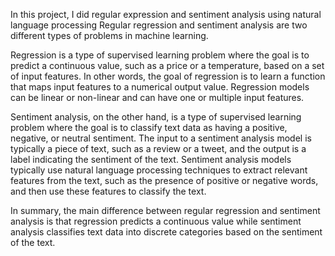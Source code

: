 In this project, I did regular expression and sentiment analysis using natural language processing 
Regular regression and sentiment analysis are two different types of problems in machine learning.

Regression is a type of supervised learning problem where the goal is to predict a continuous value, such as a price or a temperature, based on a set of input features. In other words, the goal of regression is to learn a function that maps input features to a numerical output value. Regression models can be linear or non-linear and can have one or multiple input features.

Sentiment analysis, on the other hand, is a type of supervised learning problem where the goal is to classify text data as having a positive, negative, or neutral sentiment. The input to a sentiment analysis model is typically a piece of text, such as a review or a tweet, and the output is a label indicating the sentiment of the text. Sentiment analysis models typically use natural language processing techniques to extract relevant features from the text, such as the presence of positive or negative words, and then use these features to classify the text.

In summary, the main difference between regular regression and sentiment analysis is that regression predicts a continuous value while sentiment analysis classifies text data into discrete categories based on the sentiment of the text.